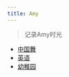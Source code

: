 ```yaml
---
title: Amy
---
```


> 记录Amy时光

* [中国舞](/source/amy/dancing/index.html)
* [英语](/source/amy/english/index.html)
* [幼稚园](/source/amy/kindergarten/index.html)
